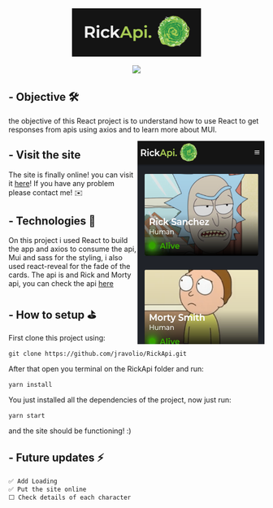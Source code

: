 <div align="center">
<img src="./readmeImg/logo.png"/>
</div>
<div align="center">

<p>    </p>
<img src="https://img.shields.io/badge/React-20232A?style=for-the-badge&logo=react&logoColor=61DAFB"/>
</div>



## -  Objective 🛠️
the objective of this React project is to understand how to use React to get responses from apis using axios and to learn more about MUI.


<img align='right' width="250" height="400" src="./readmeImg/homepage.png" />

## - Visit the site
The site is finally online! you can visit it [here](https://rickapireact.netlify.app/)! If you have any problem please contact me! ✉️

## - Technologies 🚀️
On this project i used React to build the app and axios to consume the api, Mui and sass for the styling, i also used react-reveal for the fade of the cards. The api is and Rick and Morty api, you can check the api [here](https://rickandmortyapi.com/)

## - How to setup ⛳
First clone this project using:
```
git clone https://github.com/jravolio/RickApi.git
```
After that open you terminal on the RickApi folder and run:
```
yarn install
```
You just installed all the dependencies of the project, now just run:
```
yarn start
```

and the site should be functioning! :)


## - Future updates ⚡
```
✅ Add Loading
✅ Put the site online
⬜️ Check details of each character
```